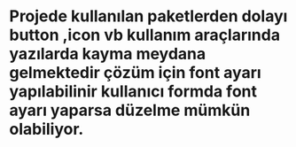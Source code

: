 # Projede kullanılan paketlerden dolayı button ,icon vb kullanım araçlarında yazılarda kayma meydana gelmektedir çözüm için font ayarı yapılabilinir kullanıcı formda font ayarı yaparsa düzelme mümkün olabiliyor.
